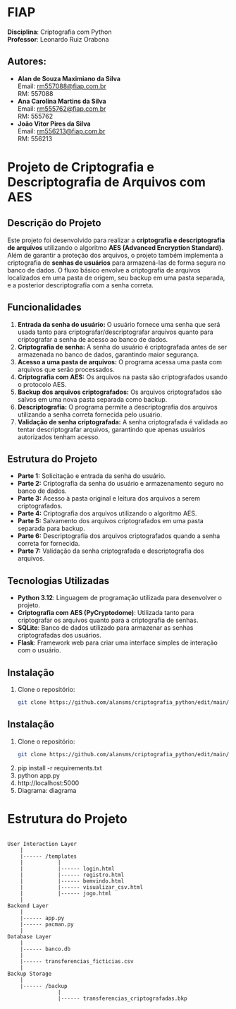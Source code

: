 # FIAP
**Disciplina**: Criptografia com Python  
**Professor**: Leonardo Ruiz Orabona

## Autores:
- **Alan de Souza Maximiano da Silva**  
  Email: rm557088@fiap.com.br  
  RM: 557088
- **Ana Carolina Martins da Silva**  
  Email: rm555762@fiap.com.br  
  RM: 555762
- **João Vitor Pires da Silva**  
  Email: rm556213@fiap.com.br  
  RM: 556213

# Projeto de Criptografia e Descriptografia de Arquivos com AES

## Descrição do Projeto

Este projeto foi desenvolvido para realizar a **criptografia e descriptografia de arquivos** utilizando o algoritmo **AES (Advanced Encryption Standard)**. Além de garantir a proteção dos arquivos, o projeto também implementa a criptografia de **senhas de usuários** para armazená-las de forma segura no banco de dados. O fluxo básico envolve a criptografia de arquivos localizados em uma pasta de origem, seu backup em uma pasta separada, e a posterior descriptografia com a senha correta.

## Funcionalidades

1. **Entrada da senha do usuário:** O usuário fornece uma senha que será usada tanto para criptografar/descriptografar arquivos quanto para criptografar a senha de acesso ao banco de dados.
2. **Criptografia de senha:** A senha do usuário é criptografada antes de ser armazenada no banco de dados, garantindo maior segurança.
3. **Acesso a uma pasta de arquivos:** O programa acessa uma pasta com arquivos que serão processados.
4. **Criptografia com AES:** Os arquivos na pasta são criptografados usando o protocolo AES.
5. **Backup dos arquivos criptografados:** Os arquivos criptografados são salvos em uma nova pasta separada como backup.
6. **Descriptografia:** O programa permite a descriptografia dos arquivos utilizando a senha correta fornecida pelo usuário.
7. **Validação de senha criptografada:** A senha criptografada é validada ao tentar descriptografar arquivos, garantindo que apenas usuários autorizados tenham acesso.

## Estrutura do Projeto

- **Parte 1:** Solicitação e entrada da senha do usuário.
- **Parte 2:** Criptografia da senha do usuário e armazenamento seguro no banco de dados.
- **Parte 3:** Acesso à pasta original e leitura dos arquivos a serem criptografados.
- **Parte 4:** Criptografia dos arquivos utilizando o algoritmo AES.
- **Parte 5:** Salvamento dos arquivos criptografados em uma pasta separada para backup.
- **Parte 6:** Descriptografia dos arquivos criptografados quando a senha correta for fornecida.
- **Parte 7:** Validação da senha criptografada e descriptografia dos arquivos.

## Tecnologias Utilizadas

- **Python 3.12**: Linguagem de programação utilizada para desenvolver o projeto.
- **Criptografia com AES (PyCryptodome)**: Utilizada tanto para criptografar os arquivos quanto para a criptografia de senhas.
- **SQLite**: Banco de dados utilizado para armazenar as senhas criptografadas dos usuários.
- **Flask**: Framework web para criar uma interface simples de interação com o usuário.

## Instalação

1. Clone o repositório:
   ```bash
   git clone https://github.com/alansms/criptografia_python/edit/main/README.md

## Instalação

1. Clone o repositório:
   ```bash
   git clone https://github.com/alansms/criptografia_python/edit/main/README.md
2. pip install -r requirements.txt
3. python app.py
4. http://localhost:5000
5. Diagrama:
 diagrama
# Estrutura do Projeto

<pre><code>
User Interaction Layer
    |
    |------ /templates
    |           |
    |           |------ login.html
    |           |------ registro.html
    |           |------ bemvindo.html
    |           |------ visualizar_csv.html
    |           |------ jogo.html
    |
Backend Layer
    |
    |------ app.py
    |------ pacman.py
    |
Database Layer
    |
    |------ banco.db
    |
    |------ transferencias_ficticias.csv
    |
Backup Storage
    |
    |------ /backup
                |
                |------ transferencias_criptografadas.bkp
</code></pre>
   
